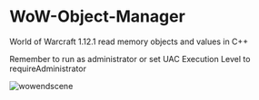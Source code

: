 # WoW-Object-Manager
World of Warcraft 1.12.1 read memory objects and values in C++

Remember to run as administrator or set UAC Execution Level to requireAdministrator

![wowendscene](https://user-images.githubusercontent.com/30036342/34429444-18a2b8d2-ec93-11e7-98bb-298d58352397.png)
